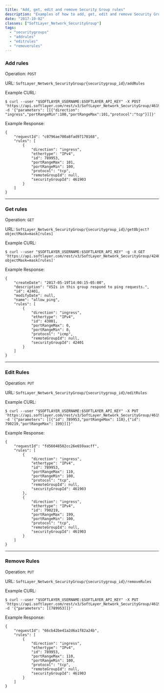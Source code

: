 ```yaml
---
title: "Add, get, edit and remove Security Group rules"
description: "Examples of how to add, get, edit and remove Security Group rules."
date: "2017-10-02"
classes: ["SoftLayer_Network_SecurityGroup"]
tags:
  - "securitygroups"
  - "addrules"
  - "editrules"
  - "removerules"
---
```


### Add rules

Operation: `POST`

URL: `SoftLayer_Network_SecurityGroup/{securitygroup_id}/addRules`

Example CURL:
```
$ curl --user "$SOFTLAYER_USERNAME:$SOFTLAYER_API_KEY" -X POST 'https://api.softlayer.com/rest/v3/SoftLayer_Network_SecurityGroup/461903/addRules' -d '{"parameters": [[{"direction": "ingress","portRangeMin":100,"portRangeMax":101,"protocol":"tcp"}]]}'
```

Example Response:
```
{
    "requestId": "c0796ae700a8fad97170168",
    "rules": [
        {
            "direction": "ingress",
            "ethertype": "IPv4",
            "id": 789953,
            "portRangeMax": 101,
            "portRangeMin": 100,
            "protocol": "tcp",
            "remoteGroupId": null,
            "securityGroupId": 461903
        }
    ]
}
```
---

### Get rules

Operation: `GET`

URL: `SoftLayer_Network_SecurityGroup/{securitygroup_id}/getObject?objectMask=mask[rules]`

Example CURL:
```
$ curl --user "$SOFTLAYER_USERNAME:$SOFTLAYER_API_KEY" -g -X GET 'https://api.softlayer.com/rest/v3/SoftLayer_Network_SecurityGroup/42401/getObject?objectMask=mask[rules]'
```

Example Response:
```
{
    "createDate": "2017-05-19T14:00:15-05:00",
    "description": "VSIs in this group respond to ping requests.",
    "id": 42401,
    "modifyDate": null,
    "name": "allow_ping",
    "rules": [
        {
            "direction": "ingress",
            "ethertype": "IPv4",
            "id": 43001,
            "portRangeMax": 0,
            "portRangeMin": 8,
            "protocol": "icmp",
            "remoteGroupId": null,
            "securityGroupId": 42401
        }
    ]
}

```
---

### Edit Rules

Operation: `PUT`

URL: `SoftLayer_Network_SecurityGroup/{securitygroup_id}/editRules`

Example CURL:
```
$ curl --user "$SOFTLAYER_USERNAME:$SOFTLAYER_API_KEY" -X PUT 'https://api.softlayer.com/rest/v3/SoftLayer_Network_SecurityGroup/461903/editRules' -d '{"parameters": [[{"id": 789953,"portRangeMax": 110},{"id": 790219,"portRangeMax": 199}]]}'
```

Example Response:
```
{
    "requestId": "fd56048502cc26e659aacff",
    "rules": [
        {
            "direction": "ingress",
            "ethertype": "IPv4",
            "id": 789953,
            "portRangeMax": 110,
            "portRangeMin": 100,
            "protocol": "tcp",
            "remoteGroupId": null,
            "securityGroupId": 461903
        },
        {
            "direction": "ingress",
            "ethertype": "IPv4",
            "id": 790219,
            "portRangeMax": 199,
            "portRangeMin": 100,
            "protocol": "tcp",
            "remoteGroupId": null,
            "securityGroupId": 461903
        }
    ]
}
```
---

### Remove Rules

Operation: `PUT`

URL: `SoftLayer_Network_SecurityGroup/{securitygroup_id}/removeRules`

Example CURL:
```
$ curl --user "$SOFTLAYER_USERNAME:$SOFTLAYER_API_KEY" -X PUT 'https://api.softlayer.com/rest/v3/SoftLayer_Network_SecurityGroup/461903/removeRules' -d '{"parameters": [[789953]]}'
```

Example Response:
```
{
    "requestId": "66cb42be41a2d6a1f82a24b",
    "rules": [
        {
            "direction": "ingress",
            "ethertype": "IPv4",
            "id": 789953,
            "portRangeMax": 110,
            "portRangeMin": 100,
            "protocol": "tcp",
            "remoteGroupId": null,
            "securityGroupId": 461903
        }
    ]
}
```
